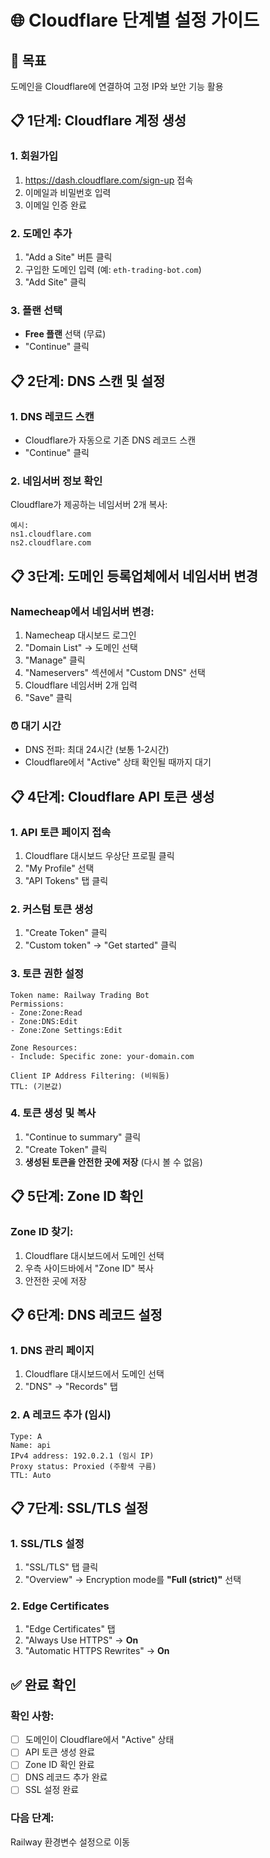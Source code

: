 # 🌐 Cloudflare 단계별 설정 가이드

## 🎯 목표
도메인을 Cloudflare에 연결하여 고정 IP와 보안 기능 활용

## 📋 1단계: Cloudflare 계정 생성

### 1. 회원가입
1. https://dash.cloudflare.com/sign-up 접속
2. 이메일과 비밀번호 입력
3. 이메일 인증 완료

### 2. 도메인 추가
1. "Add a Site" 버튼 클릭
2. 구입한 도메인 입력 (예: `eth-trading-bot.com`)
3. "Add Site" 클릭

### 3. 플랜 선택
- **Free 플랜** 선택 (무료)
- "Continue" 클릭

## 📋 2단계: DNS 스캔 및 설정

### 1. DNS 레코드 스캔
- Cloudflare가 자동으로 기존 DNS 레코드 스캔
- "Continue" 클릭

### 2. 네임서버 정보 확인
Cloudflare가 제공하는 네임서버 2개 복사:
```
예시:
ns1.cloudflare.com
ns2.cloudflare.com
```

## 📋 3단계: 도메인 등록업체에서 네임서버 변경

### Namecheap에서 네임서버 변경:
1. Namecheap 대시보드 로그인
2. "Domain List" → 도메인 선택
3. "Manage" 클릭
4. "Nameservers" 섹션에서 "Custom DNS" 선택
5. Cloudflare 네임서버 2개 입력
6. "Save" 클릭

### ⏰ 대기 시간
- DNS 전파: 최대 24시간 (보통 1-2시간)
- Cloudflare에서 "Active" 상태 확인될 때까지 대기

## 📋 4단계: Cloudflare API 토큰 생성

### 1. API 토큰 페이지 접속
1. Cloudflare 대시보드 우상단 프로필 클릭
2. "My Profile" 선택
3. "API Tokens" 탭 클릭

### 2. 커스텀 토큰 생성
1. "Create Token" 클릭
2. "Custom token" → "Get started" 클릭

### 3. 토큰 권한 설정
```
Token name: Railway Trading Bot
Permissions:
- Zone:Zone:Read
- Zone:DNS:Edit
- Zone:Zone Settings:Edit

Zone Resources:
- Include: Specific zone: your-domain.com

Client IP Address Filtering: (비워둠)
TTL: (기본값)
```

### 4. 토큰 생성 및 복사
1. "Continue to summary" 클릭
2. "Create Token" 클릭
3. **생성된 토큰을 안전한 곳에 저장** (다시 볼 수 없음)

## 📋 5단계: Zone ID 확인

### Zone ID 찾기:
1. Cloudflare 대시보드에서 도메인 선택
2. 우측 사이드바에서 "Zone ID" 복사
3. 안전한 곳에 저장

## 📋 6단계: DNS 레코드 설정

### 1. DNS 관리 페이지
1. Cloudflare 대시보드에서 도메인 선택
2. "DNS" → "Records" 탭

### 2. A 레코드 추가 (임시)
```
Type: A
Name: api
IPv4 address: 192.0.2.1 (임시 IP)
Proxy status: Proxied (주황색 구름)
TTL: Auto
```

## 📋 7단계: SSL/TLS 설정

### 1. SSL/TLS 설정
1. "SSL/TLS" 탭 클릭
2. "Overview" → Encryption mode를 **"Full (strict)"** 선택

### 2. Edge Certificates
1. "Edge Certificates" 탭
2. "Always Use HTTPS" → **On**
3. "Automatic HTTPS Rewrites" → **On**

## ✅ 완료 확인

### 확인 사항:
- [ ] 도메인이 Cloudflare에서 "Active" 상태
- [ ] API 토큰 생성 완료
- [ ] Zone ID 확인 완료
- [ ] DNS 레코드 추가 완료
- [ ] SSL 설정 완료

### 다음 단계:
Railway 환경변수 설정으로 이동